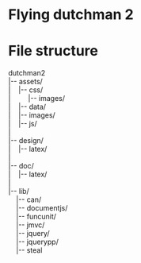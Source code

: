 # Flying dutchman 2

# File structure
dutchman2<br>
|-- assets/<br>
|&nbsp;&nbsp;&nbsp;&nbsp;|-- css/<br>
|&nbsp;&nbsp;&nbsp;&nbsp;&nbsp;&nbsp;&nbsp;&nbsp;&nbsp;|-- images/<br>
|&nbsp;&nbsp;&nbsp;&nbsp;|-- data/<br>
|&nbsp;&nbsp;&nbsp;&nbsp;|-- images/<br>
|&nbsp;&nbsp;&nbsp;&nbsp;|-- js/<br>
|&nbsp;&nbsp;&nbsp;&nbsp;<br>
|-- design/<br>
|&nbsp;&nbsp;&nbsp;&nbsp;|-- latex/<br>
|<br>
|-- doc/<br>
|&nbsp;&nbsp;&nbsp;&nbsp;|-- latex/<br>
|<br>
|-- lib/<br>
&nbsp;&nbsp;&nbsp;&nbsp;|-- can/<br>
&nbsp;&nbsp;&nbsp;&nbsp;|-- documentjs/<br>
&nbsp;&nbsp;&nbsp;&nbsp;|-- funcunit/<br>
&nbsp;&nbsp;&nbsp;&nbsp;|-- jmvc/<br>
&nbsp;&nbsp;&nbsp;&nbsp;|-- jquery/<br>
&nbsp;&nbsp;&nbsp;&nbsp;|-- jquerypp/<br>
&nbsp;&nbsp;&nbsp;&nbsp;|-- steal<br>


